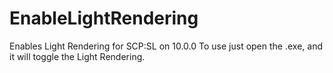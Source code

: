 # EnableLightRendering
Enables Light Rendering for SCP:SL on 10.0.0
To use just open the .exe, and it will toggle the Light Rendering.
